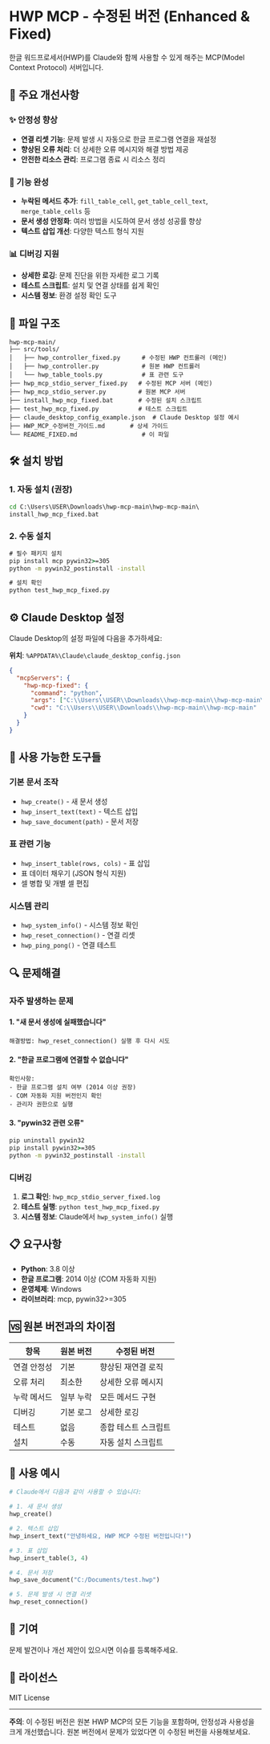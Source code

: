 # HWP MCP - 수정된 버전 (Enhanced & Fixed)

한글 워드프로세서(HWP)를 Claude와 함께 사용할 수 있게 해주는 MCP(Model Context Protocol) 서버입니다.

## 🚀 주요 개선사항

### ✨ 안정성 향상
- **연결 리셋 기능**: 문제 발생 시 자동으로 한글 프로그램 연결을 재설정
- **향상된 오류 처리**: 더 상세한 오류 메시지와 해결 방법 제공
- **안전한 리소스 관리**: 프로그램 종료 시 리소스 정리

### 🔧 기능 완성
- **누락된 메서드 추가**: `fill_table_cell`, `get_table_cell_text`, `merge_table_cells` 등
- **문서 생성 안정화**: 여러 방법을 시도하여 문서 생성 성공률 향상
- **텍스트 삽입 개선**: 다양한 텍스트 형식 지원

### 📊 디버깅 지원
- **상세한 로깅**: 문제 진단을 위한 자세한 로그 기록
- **테스트 스크립트**: 설치 및 연결 상태를 쉽게 확인
- **시스템 정보**: 환경 설정 확인 도구

## 📁 파일 구조

```
hwp-mcp-main/
├── src/tools/
│   ├── hwp_controller_fixed.py      # 수정된 HWP 컨트롤러 (메인)
│   ├── hwp_controller.py            # 원본 HWP 컨트롤러
│   └── hwp_table_tools.py           # 표 관련 도구
├── hwp_mcp_stdio_server_fixed.py   # 수정된 MCP 서버 (메인)
├── hwp_mcp_stdio_server.py         # 원본 MCP 서버
├── install_hwp_mcp_fixed.bat       # 수정된 설치 스크립트
├── test_hwp_mcp_fixed.py           # 테스트 스크립트
├── claude_desktop_config_example.json  # Claude Desktop 설정 예시
├── HWP_MCP_수정버전_가이드.md       # 상세 가이드
└── README_FIXED.md                  # 이 파일
```

## 🛠️ 설치 방법

### 1. 자동 설치 (권장)

```cmd
cd C:\Users\USER\Downloads\hwp-mcp-main\hwp-mcp-main\
install_hwp_mcp_fixed.bat
```

### 2. 수동 설치

```cmd
# 필수 패키지 설치
pip install mcp pywin32>=305
python -m pywin32_postinstall -install

# 설치 확인
python test_hwp_mcp_fixed.py
```

## ⚙️ Claude Desktop 설정

Claude Desktop의 설정 파일에 다음을 추가하세요:

**위치**: `%APPDATA%\Claude\claude_desktop_config.json`

```json
{
  "mcpServers": {
    "hwp-mcp-fixed": {
      "command": "python",
      "args": ["C:\\Users\\USER\\Downloads\\hwp-mcp-main\\hwp-mcp-main\\hwp_mcp_stdio_server_fixed.py"],
      "cwd": "C:\\Users\\USER\\Downloads\\hwp-mcp-main\\hwp-mcp-main"
    }
  }
}
```

## 🎯 사용 가능한 도구들

### 기본 문서 조작
- `hwp_create()` - 새 문서 생성
- `hwp_insert_text(text)` - 텍스트 삽입
- `hwp_save_document(path)` - 문서 저장

### 표 관련 기능
- `hwp_insert_table(rows, cols)` - 표 삽입
- 표 데이터 채우기 (JSON 형식 지원)
- 셀 병합 및 개별 셀 편집

### 시스템 관리
- `hwp_system_info()` - 시스템 정보 확인
- `hwp_reset_connection()` - 연결 리셋
- `hwp_ping_pong()` - 연결 테스트

## 🔍 문제해결

### 자주 발생하는 문제

#### 1. "새 문서 생성에 실패했습니다"
```
해결방법: hwp_reset_connection() 실행 후 다시 시도
```

#### 2. "한글 프로그램에 연결할 수 없습니다"
```
확인사항:
- 한글 프로그램 설치 여부 (2014 이상 권장)
- COM 자동화 지원 버전인지 확인
- 관리자 권한으로 실행
```

#### 3. "pywin32 관련 오류"
```cmd
pip uninstall pywin32
pip install pywin32>=305
python -m pywin32_postinstall -install
```

### 디버깅

1. **로그 확인**: `hwp_mcp_stdio_server_fixed.log`
2. **테스트 실행**: `python test_hwp_mcp_fixed.py`
3. **시스템 정보**: Claude에서 `hwp_system_info()` 실행

## 📋 요구사항

- **Python**: 3.8 이상
- **한글 프로그램**: 2014 이상 (COM 자동화 지원)
- **운영체제**: Windows
- **라이브러리**: mcp, pywin32>=305

## 🆚 원본 버전과의 차이점

| 항목 | 원본 버전 | 수정된 버전 |
|------|-----------|-------------|
| 연결 안정성 | 기본 | 향상된 재연결 로직 |
| 오류 처리 | 최소한 | 상세한 오류 메시지 |
| 누락 메서드 | 일부 누락 | 모든 메서드 구현 |
| 디버깅 | 기본 로그 | 상세한 로깅 |
| 테스트 | 없음 | 종합 테스트 스크립트 |
| 설치 | 수동 | 자동 설치 스크립트 |

## 📝 사용 예시

```python
# Claude에서 다음과 같이 사용할 수 있습니다:

# 1. 새 문서 생성
hwp_create()

# 2. 텍스트 삽입
hwp_insert_text("안녕하세요, HWP MCP 수정된 버전입니다!")

# 3. 표 삽입
hwp_insert_table(3, 4)

# 4. 문서 저장
hwp_save_document("C:/Documents/test.hwp")

# 5. 문제 발생 시 연결 리셋
hwp_reset_connection()
```

## 🤝 기여

문제 발견이나 개선 제안이 있으시면 이슈를 등록해주세요.

## 📄 라이선스

MIT License

---

**주의**: 이 수정된 버전은 원본 HWP MCP의 모든 기능을 포함하며, 안정성과 사용성을 크게 개선했습니다. 원본 버전에서 문제가 있었다면 이 수정된 버전을 사용해보세요.

